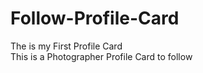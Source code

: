 # Follow-Profile-Card
The is my First Profile Card 
<br>
This is a Photographer Profile Card to follow
